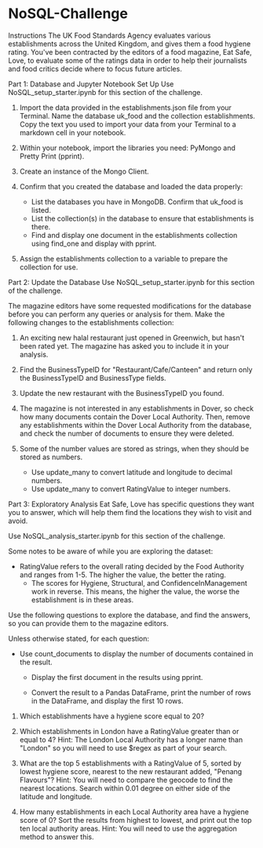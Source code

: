 # NoSQL-Challenge
 
Instructions
The UK Food Standards Agency evaluates various establishments across the United Kingdom, and gives them a food hygiene rating. You've been contracted by the editors of a food magazine, Eat Safe, Love, to evaluate some of the ratings data in order to help their journalists and food critics decide where to focus future articles.


Part 1: Database and Jupyter Notebook Set Up
Use NoSQL_setup_starter.ipynb for this section of the challenge.

 1. Import the data provided in the establishments.json file from your Terminal. Name the database uk_food and the collection establishments. Copy the text you used to import your data from your Terminal to a markdown cell in your notebook.

2. Within your notebook, import the libraries you need: PyMongo and Pretty Print (pprint).

3. Create an instance of the Mongo Client.

 4. Confirm that you created the database and loaded the data properly:

      - List the databases you have in MongoDB. Confirm that uk_food is listed.
      - List the collection(s) in the database to ensure that establishments is there.
      - Find and display one document in the establishments collection using find_one and      display with pprint.
 5. Assign the establishments collection to a variable to prepare the collection for use.


Part 2: Update the Database
Use NoSQL_setup_starter.ipynb for this section of the challenge.

The magazine editors have some requested modifications for the database before you can perform any queries or analysis for them. Make the following changes to the establishments collection:

 1. An exciting new halal restaurant just opened in Greenwich, but hasn't been rated yet. The magazine has asked you to include it in your analysis.

 2. Find the BusinessTypeID for "Restaurant/Cafe/Canteen" and return only the BusinessTypeID and BusinessType fields.

 3. Update the new restaurant with the BusinessTypeID you found.

 4. The magazine is not interested in any establishments in Dover, so check how many documents contain the Dover Local Authority. Then, remove any establishments within the Dover Local Authority from the database, and check the number of documents to ensure they were deleted.

 5. Some of the number values are stored as strings, when they should be stored as numbers.

       - Use update_many to convert latitude and longitude to decimal numbers.
       - Use update_many to convert RatingValue to integer numbers.

Part 3: Exploratory Analysis
Eat Safe, Love has specific questions they want you to answer, which will help them find the locations they wish to visit and avoid.

Use NoSQL_analysis_starter.ipynb for this section of the challenge.

Some notes to be aware of while you are exploring the dataset:

   - RatingValue refers to the overall rating decided by the Food Authority and ranges from 1-5. The higher the value, the better the rating.
      - The scores for Hygiene, Structural, and ConfidenceInManagement work in reverse. This means, the higher the value, the worse the establishment is in these areas.

Use the following questions to explore the database, and find the answers, so you can provide them to the magazine editors.

Unless otherwise stated, for each question:

   - Use count_documents to display the number of documents contained in the result.

       - Display the first document in the results using pprint.

       - Convert the result to a Pandas DataFrame, print the number of rows in the DataFrame, and display the first 10 rows.

 1. Which establishments have a hygiene score equal to 20?

 2. Which establishments in London have a RatingValue greater than or equal to 4?
    Hint: The London Local Authority has a longer name than "London" so you will need to use $regex as part of your search.

 3. What are the top 5 establishments with a RatingValue of 5, sorted by lowest hygiene score, nearest to the new restaurant added, "Penang Flavours"?
    Hint: You will need to compare the geocode to find the nearest locations. Search within 0.01 degree on either side of the latitude and longitude.

 4. How many establishments in each Local Authority area have a hygiene score of 0? Sort the results from highest to lowest, and print out the top ten local authority areas.
    Hint: You will need to use the aggregation method to answer this.
